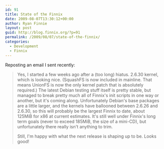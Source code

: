 ```yaml
---
id: 91
title: State of the Finnix
date: 2009-08-07T13:30:12+00:00
author: Ryan Finnie
layout: post
guid: http://blog.finnix.org/?p=91
permalink: /2009/08/07/state-of-the-finnix/
categories:
  - Development
  - Finnix
---
```

Reposting an email I sent recently:

> Yes, I started a few weeks ago after a (too long) hiatus. 2.6.30 kernel, which is looking nice. (SquashFS is now included in mainline. That means UnionFS is now the only kernel patch that is absolutely required.) The latest Debian testing stuff itself is pretty stable, but managed to break pretty much all of Finnix's init scripts in one way or another, but it's coming along. Unfortunately Debian's base packages are a little larger, and the kernels have ballooned between 2.6.26 and 2.6.30, so this will probably be the largest Finnix to date, about 125MiB for x86 at current estimates. It's still well under Finnix's long term goals (never to exceed 185MiB, the size of a mini-CD), but unfortunately there really isn't anything to trim.
> 
> Still, I'm happy with what the next release is shaping up to be. Looks good!
